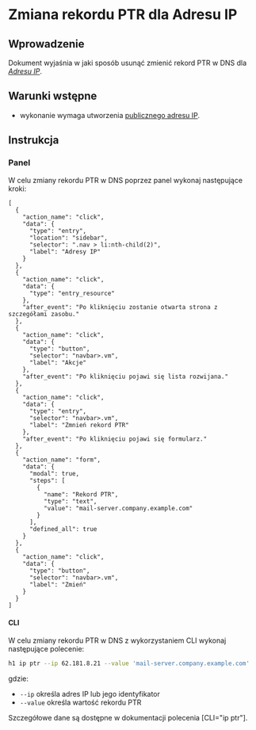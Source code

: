 # Zmiana rekordu PTR dla Adresu IP

## Wprowadzenie

Dokument wyjaśnia w jaki sposób usunąć zmienić rekord PTR w DNS dla *[Adresu IP](/resource/networking/ip-address.md)*.

## Warunki wstępne

* wykonanie wymaga utworzenia [publicznego adresu IP](./creating.md).

## Instrukcja

### Panel

W celu zmiany rekordu PTR w DNS poprzez panel wykonaj następujące kroki:
 
```guide
[
  {
    "action_name": "click",
    "data": {
      "type": "entry",
      "location": "sidebar",
      "selector": ".nav > li:nth-child(2)",
      "label": "Adresy IP"
    }
  },
  {
    "action_name": "click",
    "data": {
      "type": "entry_resource"
    },
    "after_event": "Po kliknięciu zostanie otwarta strona z szczegółami zasobu."
  },
  {
    "action_name": "click",
    "data": {
      "type": "button",
      "selector": "navbar>.vm",
      "label": "Akcje"
    },
    "after_event": "Po kliknięciu pojawi się lista rozwijana."
  },
  {
    "action_name": "click",
    "data": {
      "type": "entry",
      "selector": "navbar>.vm",
      "label": "Zmnień rekord PTR"
    },
    "after_event": "Po kliknięciu pojawi się formularz."
  },
  {
    "action_name": "form",
    "data": {
      "modal": true,
      "steps": [
        {
          "name": "Rekord PTR",
          "type": "text",
          "value": "mail-server.company.example.com"
        }
      ],
      "defined_all": true
    }
  },
  {
    "action_name": "click",
    "data": {
      "type": "button",
      "selector": "navbar>.vm",
      "label": "Zmień"
    }
  }
]
```

#### CLI

W celu zmiany rekordu PTR w DNS z wykorzystaniem CLI wykonaj następujące polecenie:

```bash
h1 ip ptr --ip 62.181.8.21 --value 'mail-server.company.example.com'
```

gdzie:

 * ```--ip``` określa adres IP lub jego identyfikator
 * ```--value``` określa wartość rekordu PTR

Szczegółowe dane są dostępne w dokumentacji polecenia [CLI="ip ptr"].